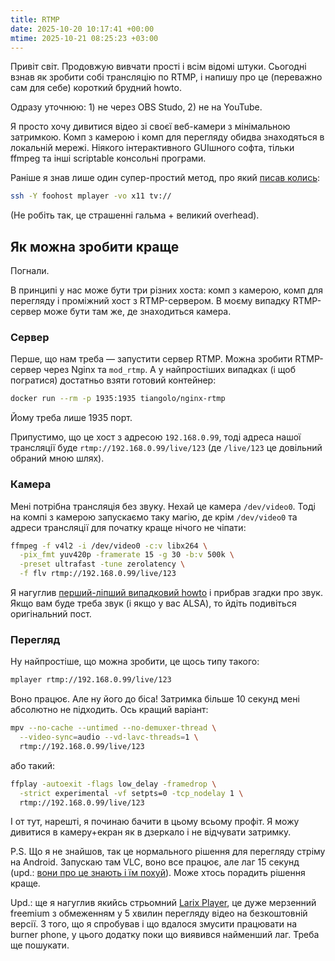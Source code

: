 ```yaml
---
title: RTMP
date: 2025-10-20 10:17:41 +00:00
mtime: 2025-10-21 08:25:23 +03:00
---
```


Привіт світ. Продовжую вивчати прості і всім відомі штуки. Сьогодні взнав як зробити собі трансляцію по RTMP, і напишу про це (переважно сам для себе) короткий брудний howto.

Одразу уточнюю: 1) не через OBS Studo, 2) не на YouTube.

Я просто хочу дивитися відео зі своєї веб-камери з мінімальною затримкою. Комп з камерою і комп для перегляду обидва знаходяться в локальній мережі. Ніякого інтерактивного GUIшного софта, тільки ffmpeg та інші scriptable консольні програми.

Раніше я знав лише один супер-простий метод, про який [писав колись][1]:

```sh
ssh -Y foohost mplayer -vo x11 tv://
```

(Не робіть так, це страшенні гальма + великий overhead).


## Як можна зробити краще

Погнали.

В принципі у нас може бути три різних хоста: комп з камерою, комп для перегляду і проміжний хост з RTMP-сервером. В моєму випадку RTMP-сервер може бути там же, де знаходиться камера.

### Сервер

Перше, що нам треба — запустити сервер RTMP. Можна зробити RTMP-сервер через Nginx та `mod_rtmp`. А у найпростіших випадках (і щоб погратися) достатньо взяти готовий контейнер:

```sh
docker run --rm -p 1935:1935 tiangolo/nginx-rtmp 
```

Йому треба лише 1935 порт.

Припустимо, що це хост з адресою `192.168.0.99`, тоді адреса нашої трансляції буде `rtmp://192.168.0.99/live/123` (де `/live/123` це довільний обраний мною шлях).

### Камера

Мені потрібна трансляція без звуку. Нехай це камера `/dev/video0`. Тоді на компі з камерою запускаємо таку магію, де крім `/dev/video0` та адреси трансляції для початку краще нічого не чіпати:

```sh
ffmpeg -f v4l2 -i /dev/video0 -c:v libx264 \
  -pix_fmt yuv420p -framerate 15 -g 30 -b:v 500k \
  -preset ultrafast -tune zerolatency \
  -f flv rtmp://192.168.0.99/live/123
```

Я нагуглив [перший-ліпший випадковий howto][2] і прибрав згадки про звук. Якщо вам буде треба звук (і якщо у вас ALSA), то йдіть подивіться оригінальний пост.

### Перегляд

Ну найпростіше, що можна зробити, це щось типу такого:

```sh
mplayer rtmp://192.168.0.99/live/123
```

Воно працює. Але ну його до біса! Затримка більше 10 секунд мені абсолютно не підходить. Ось кращий варіант:

```sh
mpv --no-cache --untimed --no-demuxer-thread \
  --video-sync=audio --vd-lavc-threads=1 \
  rtmp://192.168.0.99/live/123
```

або такий:

```sh
ffplay -autoexit -flags low_delay -framedrop \
  -strict experimental -vf setpts=0 -tcp_nodelay 1 \
  rtmp://192.168.0.99/live/123
```

І от тут, нарешті, я починаю бачити в цьому всьому профіт. Я можу дивитися в камеру+екран як в дзеркало і не відчувати затримку.

P.S. Що я не знайшов, так це нормального рішення для перегляду стріму на Android. Запускаю там VLC, воно все працює, але лаг 15 секунд (upd.: [вони про це знають і їм похуй][3]). Може хтось порадить рішення краще.

Upd.: ще я нагуглив якийсь стрьомний [Larix Player][4], це дуже мерзенний freemium з обмеженням у 5 хвилин перегляду відео на безкоштовній версії. З того, що я спробував і що вдалося змусити працювати на burner phone, у цього додатку поки що виявився найменший лаг. Треба ще пошукати.

[1]: /2022/08/05/ssh-webcam.html
[2]: https://www.baeldung.com/linux/ffmpeg-webcam-stream-video
[3]: https://code.videolan.org/videolan/vlc/-/issues/15597
[4]: https://play.google.com/store/apps/details?id=com.softvelum.sldp_player
